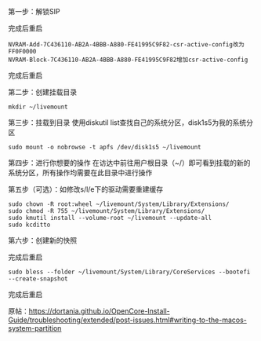 第一步：解锁SIP

完成后重启

```
NVRAM-Add-7C436110-AB2A-4BBB-A880-FE41995C9F82-csr-active-config改为FF0F0000
NVRAM-Block-7C436110-AB2A-4BBB-A880-FE41995C9F82增加csr-active-config
```

完成后重启

第二步：创建挂载目录

```
mkdir ~/livemount
```

第三步：挂载到目录
使用diskutil list查找自己的系统分区，disk1s5为我的系统分区

```
sudo mount -o nobrowse -t apfs /dev/disk1s5 ~/livemount
```

第四步：进行你想要的操作
在访达中前往用户根目录（~/）即可看到挂载的新的系统分区，所有操作均需要在此目录中进行操作

第五步（可选）：如修改s/l/e下的驱动需要重建缓存

```
sudo chown -R root:wheel ~/livemount/System/Library/Extensions/
sudo chmod -R 755 ~/livemount/System/Library/Extensions/
sudo kmutil install --volume-root ~/livemount --update-all
sudo kcditto
```

第六步：创建新的快照

完成后重启

```
sudo bless --folder ~/livemount/System/Library/CoreServices --bootefi --create-snapshot
```

完成后重启



原帖：https://dortania.github.io/OpenCore-Install-Guide/troubleshooting/extended/post-issues.html#writing-to-the-macos-system-partition
